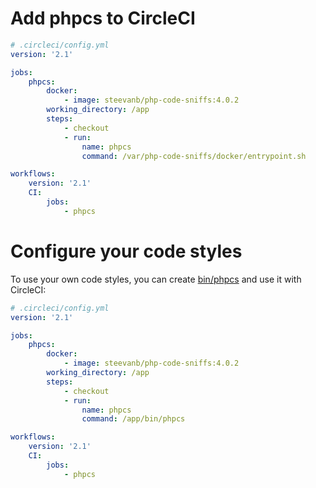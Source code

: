 # Add phpcs to CircleCI

```yaml
# .circleci/config.yml
version: '2.1'

jobs:
    phpcs:
        docker:
            - image: steevanb/php-code-sniffs:4.0.2
        working_directory: /app
        steps:
            - checkout
            - run:
                name: phpcs
                command: /var/php-code-sniffs/docker/entrypoint.sh

workflows:
    version: '2.1'
    CI:
        jobs:
            - phpcs
```

# Configure your code styles

To use your own code styles, you can create [bin/phpcs](docker.md) and use it with CircleCI:

```yaml
# .circleci/config.yml
version: '2.1'

jobs:
    phpcs:
        docker:
            - image: steevanb/php-code-sniffs:4.0.2
        working_directory: /app
        steps:
            - checkout
            - run:
                name: phpcs
                command: /app/bin/phpcs

workflows:
    version: '2.1'
    CI:
        jobs:
            - phpcs
```
